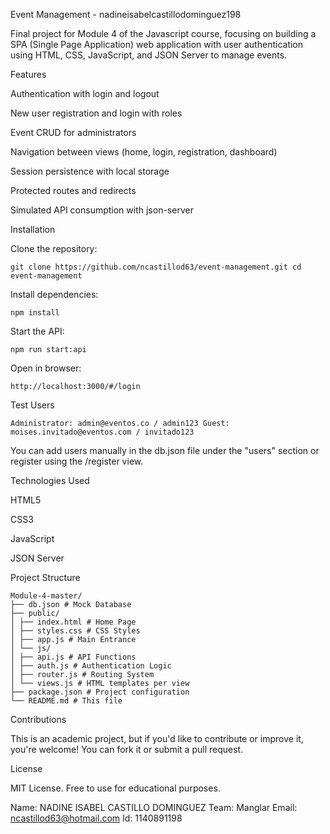 Event Management - nadineisabelcastillodominguez198

Final project for Module 4 of the Javascript course, focusing on building a SPA (Single Page Application) web application with user authentication using HTML, CSS, JavaScript, and JSON Server to manage events.

Features

Authentication with login and logout

New user registration and login with roles

Event CRUD for administrators

Navigation between views (home, login, registration, dashboard)

Session persistence with local storage

Protected routes and redirects

Simulated API consumption with json-server

Installation

Clone the repository:
```
git clone https://github.com/ncastillod63/event-management.git cd event-management
```

Install dependencies:
```
npm install
```

Start the API:
```
npm run start:api
```

Open in browser: 
```
http://localhost:3000/#/login
```
Test Users 
```
Administrator: admin@eventos.co / admin123 Guest: moises.invitado@eventos.com / invitado123
```
You can add users manually in the db.json file under the "users" section or register using the /register view.

Technologies Used

HTML5

CSS3

JavaScript

JSON Server

Project Structure
```
Module-4-master/ 
├── db.json # Mock Database 
├── public/ 
│ ├── index.html # Home Page 
│ ├── styles.css # CSS Styles 
│ ├── app.js # Main Entrance 
│ └── js/ 
│ ├── api.js # API Functions 
│ ├── auth.js # Authentication Logic 
│ ├── router.js # Routing System 
│ └── views.js # HTML templates per view 
├── package.json # Project configuration 
└── README.md # This file
```
Contributions

This is an academic project, but if you'd like to contribute or improve it, you're welcome! You can fork it or submit a pull request.

License

MIT License. Free to use for educational purposes.

Name: NADINE ISABEL CASTILLO DOMINGUEZ 
Team: Manglar
Email: ncastillod63@hotmail.com
Id: 1140891198
